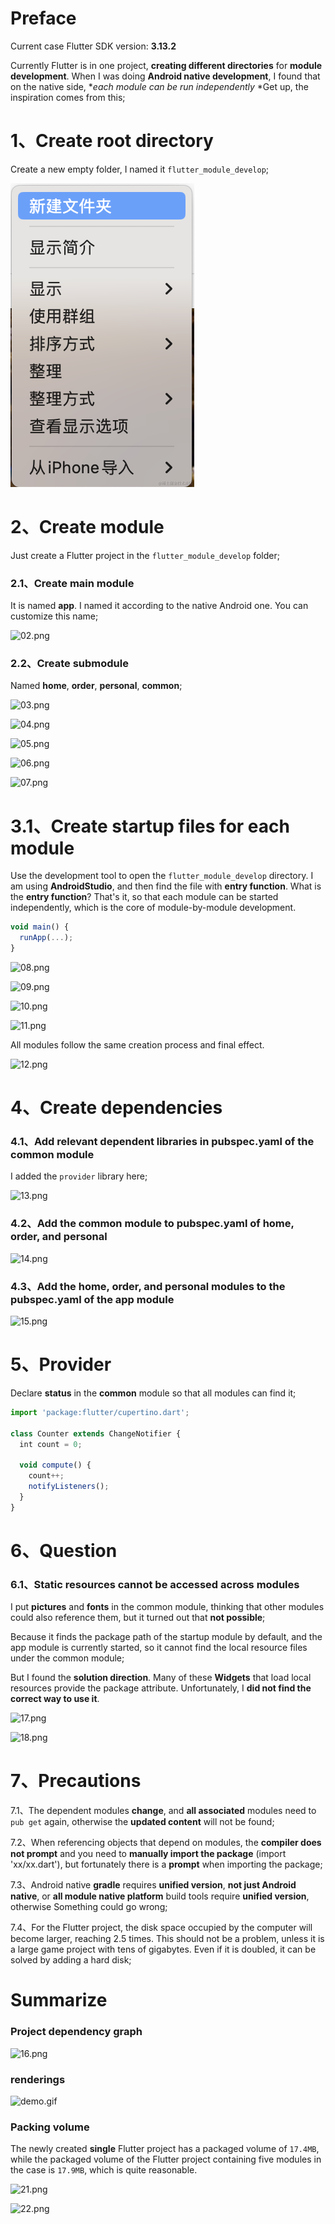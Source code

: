 # Preface

Current case Flutter SDK version: **3.13.2**

Currently Flutter is in one project, **creating different directories** for **module development**. When I was doing **Android native development**, I found that on the native side, **each module can be run independently* *Get up, the inspiration comes from this;


  

# 1、Create root directory

Create a new empty folder, I named it `flutter_module_develop`;

<img src="img/01.png" alt="01">


# 2、Create module

Just create a Flutter project in the `flutter_module_develop` folder;
  
### 2.1、Create main module

It is named **app**. I named it according to the native Android one. You can customize this name;

![02.png](https://p3-juejin.byteimg.com/tos-cn-i-k3u1fbpfcp/7455e719f48d49e8aad33c3cf21ebeee~tplv-k3u1fbpfcp-jj-mark:0:0:0:0:q75.image#?w=1610&h=1234&s=143302&e=png&b=3e4042)


### 2.2、Create submodule

Named **home**, **order**, **personal**, **common**;

![03.png](https://p6-juejin.byteimg.com/tos-cn-i-k3u1fbpfcp/5382bae175dd4394a7751bf3e1aaae28~tplv-k3u1fbpfcp-jj-mark:0:0:0:0:q75.image#?w=1604&h=1238&s=145634&e=png&b=3e4042)

![04.png](https://p6-juejin.byteimg.com/tos-cn-i-k3u1fbpfcp/b5c83f2083cd4a7abf2c512e14c0688f~tplv-k3u1fbpfcp-jj-mark:0:0:0:0:q75.image#?w=1604&h=1238&s=145147&e=png&b=3e4042)

![05.png](https://p9-juejin.byteimg.com/tos-cn-i-k3u1fbpfcp/8dbaf389dcf946ebb24341a1f1ee9695~tplv-k3u1fbpfcp-jj-mark:0:0:0:0:q75.image#?w=1604&h=1238&s=145584&e=png&b=3f4142)

![06.png](https://p9-juejin.byteimg.com/tos-cn-i-k3u1fbpfcp/9872629aa8c64843b14d26775e601f1e~tplv-k3u1fbpfcp-jj-mark:0:0:0:0:q75.image#?w=1604&h=1238&s=146175&e=png&b=3e4042)

![07.png](https://p3-juejin.byteimg.com/tos-cn-i-k3u1fbpfcp/c4d37c12b09844719126a1d892a89c19~tplv-k3u1fbpfcp-jj-mark:0:0:0:0:q75.image#?w=1532&h=816&s=105400&e=png&b=f3f5f6)

# 3.1、Create startup files for each module
Use the development tool to open the `flutter_module_develop` directory. I am using **AndroidStudio**, and then find the file with **entry function**. What is the **entry function**? That's it, so that each module can be started independently, which is the core of module-by-module development.

```js
void main() {
  runApp(...);
}
```

![08.png](https://p9-juejin.byteimg.com/tos-cn-i-k3u1fbpfcp/306bfc6ccdd54366af391632639b83e3~tplv-k3u1fbpfcp-jj-mark:0:0:0:0:q75.image#?w=2678&h=636&s=111148&e=png&b=282828)

![09.png](https://p9-juejin.byteimg.com/tos-cn-i-k3u1fbpfcp/30f2b3e0ce8b4fe88563da3111bc5507~tplv-k3u1fbpfcp-jj-mark:0:0:0:0:q75.image#?w=2074&h=1346&s=113142&e=png&b=3d3f41)

![10.png](https://p1-juejin.byteimg.com/tos-cn-i-k3u1fbpfcp/0c77787327fa41538230259caf365a9c~tplv-k3u1fbpfcp-jj-mark:0:0:0:0:q75.image#?w=2074&h=1346&s=259234&e=png&b=3d3f41)

![11.png](https://p9-juejin.byteimg.com/tos-cn-i-k3u1fbpfcp/29544894e4414d6ea2277dcd4a8b7f72~tplv-k3u1fbpfcp-jj-mark:0:0:0:0:q75.image#?w=2074&h=1346&s=454792&e=png&b=3d3f40)

All modules follow the same creation process and final effect.

![12.png](https://p1-juejin.byteimg.com/tos-cn-i-k3u1fbpfcp/3f86ae0b251543c2be68f05a526db8fa~tplv-k3u1fbpfcp-jj-mark:0:0:0:0:q75.image#?w=2074&h=1594&s=214441&e=png&b=3e4042)

# 4、Create dependencies

### 4.1、Add relevant dependent libraries in pubspec.yaml of the common module

I added the `provider` library here;

![13.png](https://p3-juejin.byteimg.com/tos-cn-i-k3u1fbpfcp/5849fbd244724445b3b4e17e1936d7bb~tplv-k3u1fbpfcp-jj-mark:0:0:0:0:q75.image#?w=1106&h=436&s=53084&e=png&b=2b2b2b)

### 4.2、Add the common module to pubspec.yaml of home, order, and personal

![14.png](https://p9-juejin.byteimg.com/tos-cn-i-k3u1fbpfcp/100687afa29c49d3851919db92ab4f74~tplv-k3u1fbpfcp-jj-mark:0:0:0:0:q75.image#?w=788&h=288&s=23646&e=png&b=2b2b2b)

### 4.3、Add the home, order, and personal modules to the pubspec.yaml of the app module

![15.png](https://p6-juejin.byteimg.com/tos-cn-i-k3u1fbpfcp/5be8a734994a4a4f8e44fc8caec2f81a~tplv-k3u1fbpfcp-jj-mark:0:0:0:0:q75.image#?w=1106&h=454&s=43900&e=png&b=2b2b2b)

# 5、Provider

Declare **status** in the **common** module so that all modules can find it;

```js
import 'package:flutter/cupertino.dart';

class Counter extends ChangeNotifier {
  int count = 0;

  void compute() {
    count++;
    notifyListeners();
  }
}
```

# 6、Question

### 6.1、Static resources cannot be accessed across modules

I put **pictures** and **fonts** in the common module, thinking that other modules could also reference them, but it turned out that **not possible**;

Because it finds the package path of the startup module by default, and the app module is currently started, so it cannot find the local resource files under the common module;

But I found the **solution direction**. Many of these **Widgets** that load local resources provide the package attribute. Unfortunately, I **did not find the correct way to use it**.

![17.png](https://p3-juejin.byteimg.com/tos-cn-i-k3u1fbpfcp/2c6b7944b2944164a323af2358323918~tplv-k3u1fbpfcp-jj-mark:0:0:0:0:q75.image#?w=1404&h=976&s=193530&e=png&b=2b2b2b)

![18.png](https://p3-juejin.byteimg.com/tos-cn-i-k3u1fbpfcp/0d4b0c0c8be54e18974ecb5c7412d987~tplv-k3u1fbpfcp-jj-mark:0:0:0:0:q75.image#?w=1404&h=1716&s=286140&e=png&b=2b2b2b)

# 7、Precautions

7.1、The dependent modules **change**, and **all associated** modules need to `pub get` again, otherwise the **updated content** will not be found;

7.2、When referencing objects that depend on modules, the **compiler does not prompt** and you need to **manually import the package** (import 'xx/xx.dart'), but fortunately there is a **prompt** when importing the package;

7.3、Android native **gradle** requires **unified version**, **not just Android native**, or **all module native platform** build tools require **unified version**, otherwise Something could go wrong;

7.4、For the Flutter project, the disk space occupied by the computer will become larger, reaching 2.5 times. This should not be a problem, unless it is a large game project with tens of gigabytes. Even if it is doubled, it can be solved by adding a hard disk;

# Summarize

### Project dependency graph

![16.png](https://p3-juejin.byteimg.com/tos-cn-i-k3u1fbpfcp/387ce0e2e7f14363b876429720f4e55e~tplv-k3u1fbpfcp-jj-mark:0:0:0:0:q75.image#?w=1128&h=1002&s=72624&e=png&b=ffffff)

### renderings

![demo.gif](https://p6-juejin.byteimg.com/tos-cn-i-k3u1fbpfcp/06a442dc265047ca930374c978ad8eb9~tplv-k3u1fbpfcp-jj-mark:0:0:0:0:q75.image#?w=372&h=648&s=932369&e=gif&f=325&b=fdf5fe)

### Packing volume

The newly created **single** Flutter project has a packaged volume of `17.4MB`, while the packaged volume of the Flutter project containing five modules in the case is `17.9MB`, which is quite reasonable.

![21.png](https://p3-juejin.byteimg.com/tos-cn-i-k3u1fbpfcp/f81a36f48d5e4cfdb8b16867e0175a84~tplv-k3u1fbpfcp-jj-mark:0:0:0:0:q75.image#?w=1202&h=232&s=32965&e=png&b=2c2c2c)

![22.png](https://p1-juejin.byteimg.com/tos-cn-i-k3u1fbpfcp/c5cb5964f2aa495eacce2045d412f31f~tplv-k3u1fbpfcp-jj-mark:0:0:0:0:q75.image#?w=1208&h=358&s=57162&e=png&b=2c2c2c)

